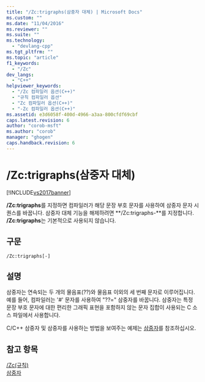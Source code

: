 ```yaml
---
title: "/Zc:trigraphs(삼중자 대체) | Microsoft Docs"
ms.custom: ""
ms.date: "11/04/2016"
ms.reviewer: ""
ms.suite: ""
ms.technology: 
  - "devlang-cpp"
ms.tgt_pltfrm: ""
ms.topic: "article"
f1_keywords: 
  - "/Zc"
dev_langs: 
  - "C++"
helpviewer_keywords: 
  - "/Zc 컴파일러 옵션(C++)"
  - "규칙 컴파일러 옵션"
  - "Zc 컴파일러 옵션(C++)"
  - "-Zc 컴파일러 옵션(C++)"
ms.assetid: e3d6058f-400d-4966-a3aa-800cfdf69cbf
caps.latest.revision: 6
author: "corob-msft"
ms.author: "corob"
manager: "ghogen"
caps.handback.revision: 6
---
```

# /Zc:trigraphs(삼중자 대체)
[!INCLUDE[vs2017banner](../../assembler/inline/includes/vs2017banner.md)]

**\/Zc:trigraphs**를 지정하면 컴파일러가 해당 문장 부호 문자를 사용하여 삼중자 문자 시퀀스를 바꿉니다.  삼중자 대체 기능을 해제하려면 **\/Zc:trigraphs\-**를 지정합니다.  **\/Zc:trigraphs**는 기본적으로 사용되지 않습니다.  
  
## 구문  
  
```  
/Zc:trigraphs[-]  
```  
  
## 설명  
 삼중자는 연속되는 두 개의 물음표\(??\)와 물음표 이외의 세 번째 문자로 이루어집니다.  예를 들어, 컴파일러는 '\#' 문자를 사용하여 "??\=" 삼중자를 바꿉니다.  삼중자는 특정 문장 부호 문자에 대한 편리한 그래픽 표현을 포함하지 않는 문자 집합이 사용되는 C 소스 파일에서 사용합니다.  
  
 C\/C\+\+ 삼중자 및 삼중자를 사용하는 방법을 보여주는 예제는 [삼중자](../../c-language/trigraphs.md)를 참조하십시오.  
  
## 참고 항목  
 [\/Zc\(규칙\)](../../build/reference/zc-conformance.md)   
 [삼중자](../../c-language/trigraphs.md)